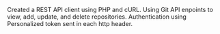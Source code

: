 Created a REST API client using PHP and cURL. Using Git API enpoints to view, add, update, and delete repositories. Authentication using Personalized token sent in each http header.
